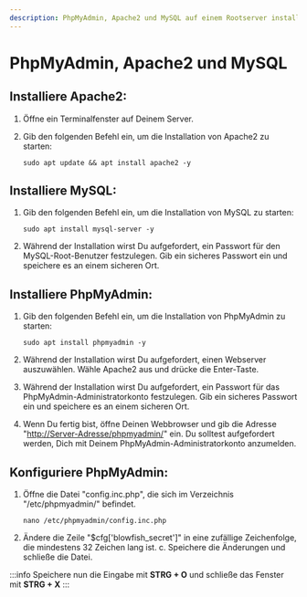 ```yaml
---
description: PhpMyAdmin, Apache2 und MySQL auf einem Rootserver installieren (Ubuntu/Debian)
---
```


# PhpMyAdmin, Apache2 und MySQL

## Installiere Apache2:&#x20;

1. Öffne ein Terminalfenster auf Deinem Server.&#x20;
2. Gib den folgenden Befehl ein, um die Installation von Apache2 zu starten:&#x20;

    ```
    sudo apt update && apt install apache2 -y
    ```

## Installiere MySQL:&#x20;

1. Gib den folgenden Befehl ein, um die Installation von MySQL zu starten:

    ```
    sudo apt install mysql-server -y
    ```

2. Während der Installation wirst Du aufgefordert, ein Passwort für den MySQL-Root-Benutzer festzulegen. Gib ein sicheres Passwort ein und speichere es an einem sicheren Ort.

## Installiere PhpMyAdmin:&#x20;

1. Gib den folgenden Befehl ein, um die Installation von PhpMyAdmin zu starten:&#x20;

    ```
    sudo apt install phpmyadmin -y
    ```

2. Während der Installation wirst Du aufgefordert, einen Webserver auszuwählen. Wähle Apache2 aus und drücke die Enter-Taste.&#x20;
3. Während der Installation wirst Du aufgefordert, ein Passwort für das PhpMyAdmin-Administratorkonto festzulegen. Gib ein sicheres Passwort ein und speichere es an einem sicheren Ort.&#x20;
4. Wenn Du fertig bist, öffne Deinen Webbrowser und gib die Adresse "<http://Server-Adresse/phpmyadmin/>" ein. Du solltest aufgefordert werden, Dich mit Deinem PhpMyAdmin-Administratorkonto anzumelden.

## Konfiguriere PhpMyAdmin:&#x20;

1. Öffne die Datei "config.inc.php", die sich im Verzeichnis "/etc/phpmyadmin/" befindet.&#x20;

    ```
    nano /etc/phpmyadmin/config.inc.php
    ```

2. Ändere die Zeile "$cfg\['blowfish\_secret']" in eine zufällige Zeichenfolge, die mindestens 32 Zeichen lang ist. c. Speichere die Änderungen und schließe die Datei.

:::info
Speichere nun die Eingabe mit **STRG + O** und schließe das Fenster mit **STRG + X**
:::
